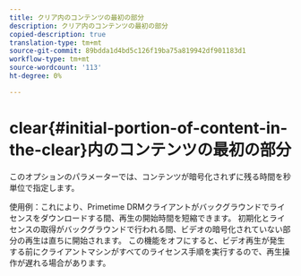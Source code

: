 ```yaml
---
title: クリア内のコンテンツの最初の部分
description: クリア内のコンテンツの最初の部分
copied-description: true
translation-type: tm+mt
source-git-commit: 89bdda1d4bd5c126f19ba75a819942df901183d1
workflow-type: tm+mt
source-wordcount: '113'
ht-degree: 0%

---
```



# clear{#initial-portion-of-content-in-the-clear}内のコンテンツの最初の部分

このオプションのパラメーターでは、コンテンツが暗号化されずに残る時間を秒単位で指定します。

使用例：これにより、Primetime DRMクライアントがバックグラウンドでライセンスをダウンロードする間、再生の開始時間を短縮できます。 初期化とライセンスの取得がバックグラウンドで行われる間、ビデオの暗号化されていない部分の再生は直ちに開始されます。 この機能をオフにすると、ビデオ再生が発生する前にクライアントマシンがすべてのライセンス手順を実行するので、再生操作が遅れる場合があります。
